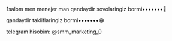 1salom men menejer man qandaydir sovolaringiz bormi•••••••🙂


qandaydir takliflaringiz bormi•••••••😁


telegram hisobim: @smm_marketing_0
